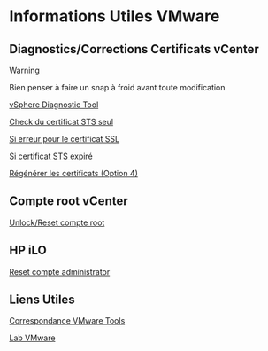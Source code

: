 # Informations Utiles VMware
## Diagnostics/Corrections Certificats vCenter
> [!WARNING]
> Bien penser à faire un snap à froid avant toute modification

[vSphere Diagnostic Tool](https://flings.vmware.com/vsphere-diagnostic-tool)

[Check du certificat STS seul](https://kb.vmware.com/s/article/79248?lang=en_us)

[Si erreur pour le certificat SSL](https://kb.vmware.com/s/article/80469)

[Si certificat STS expiré](https://kb.vmware.com/s/article/76719?lang=en_US)

[Régénérer les certificats (Option 4)](https://kb.vmware.com/s/article/2112283)

## Compte root vCenter
[Unlock/Reset compte root](https://pchawda.wordpress.com/2019/08/28/unlock-reset-password-of-root-account-on-vcenter-appliance-6-x/)

## HP iLO
[Reset compte administrator](https://www.virtualease.fr/vmware-configurer-hp-ilo-esxi/)

## Liens Utiles
[Correspondance VMware Tools](https://kb.vmware.com/s/article/86165)

[Lab VMware](https://labs.hol.vmware.com/HOL/catalogs/catalog/1936)
